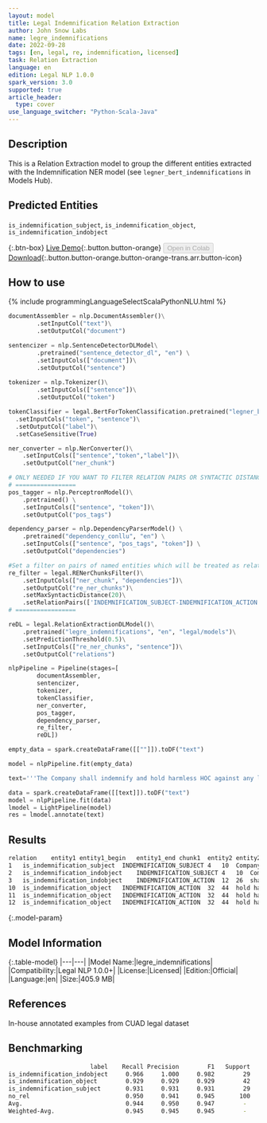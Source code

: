 ```yaml
---
layout: model
title: Legal Indemnification Relation Extraction
author: John Snow Labs
name: legre_indemnifications
date: 2022-09-28
tags: [en, legal, re, indemnification, licensed]
task: Relation Extraction
language: en
edition: Legal NLP 1.0.0
spark_version: 3.0
supported: true
article_header:
  type: cover
use_language_switcher: "Python-Scala-Java"
---
```


## Description

This is a Relation Extraction model to group the different entities extracted with the Indemnification NER model (see `legner_bert_indemnifications` in Models Hub).

## Predicted Entities

`is_indemnification_subject`, `is_indemnification_object`, `is_indemnification_indobject`

{:.btn-box}
[Live Demo](https://demo.johnsnowlabs.com/legal/LEGALRE_INDEMNIFICATION/){:.button.button-orange}
<button class="button button-orange" disabled>Open in Colab</button>
[Download](https://s3.amazonaws.com/auxdata.johnsnowlabs.com/legal/models/legre_indemnifications_en_1.0.0_3.0_1664361611044.zip){:.button.button-orange.button-orange-trans.arr.button-icon}

## How to use



<div class="tabs-box" markdown="1">
{% include programmingLanguageSelectScalaPythonNLU.html %}

```python
documentAssembler = nlp.DocumentAssembler()\
        .setInputCol("text")\
        .setOutputCol("document")

sentencizer = nlp.SentenceDetectorDLModel\
        .pretrained("sentence_detector_dl", "en") \
        .setInputCols(["document"])\
        .setOutputCol("sentence")
                      
tokenizer = nlp.Tokenizer()\
        .setInputCols(["sentence"])\
        .setOutputCol("token")

tokenClassifier = legal.BertForTokenClassification.pretrained("legner_bert_indemnifications", "en", "legal/models")\
  .setInputCols("token", "sentence")\
  .setOutputCol("label")\
  .setCaseSensitive(True)

ner_converter = nlp.NerConverter()\
    .setInputCols(["sentence","token","label"])\
    .setOutputCol("ner_chunk")

# ONLY NEEDED IF YOU WANT TO FILTER RELATION PAIRS OR SYNTACTIC DISTANCE
# =================
pos_tagger = nlp.PerceptronModel()\
    .pretrained() \
    .setInputCols(["sentence", "token"])\
    .setOutputCol("pos_tags")

dependency_parser = nlp.DependencyParserModel() \
    .pretrained("dependency_conllu", "en") \
    .setInputCols(["sentence", "pos_tags", "token"]) \
    .setOutputCol("dependencies")

#Set a filter on pairs of named entities which will be treated as relation candidates
re_filter = legal.RENerChunksFilter()\
    .setInputCols(["ner_chunk", "dependencies"])\
    .setOutputCol("re_ner_chunks")\
    .setMaxSyntacticDistance(20)\
    .setRelationPairs(['INDEMNIFICATION_SUBJECT-INDEMNIFICATION_ACTION', 'INDEMNIFICATION_SUBJECT-INDEMNIFICATION_INDIRECT_OBJECT', 'INDEMNIFICATION_ACTION-INDEMNIFICATION', 'INDEMNIFICATION_ACTION-INDEMNIFICATION_INDIRECT_OBJECT'])
# =================

reDL = legal.RelationExtractionDLModel()\
    .pretrained("legre_indemnifications", "en", "legal/models")\
    .setPredictionThreshold(0.5)\
    .setInputCols(["re_ner_chunks", "sentence"])\
    .setOutputCol("relations")

nlpPipeline = Pipeline(stages=[
        documentAssembler,
        sentencizer,
        tokenizer,
        tokenClassifier,
        ner_converter,
        pos_tagger,
        dependency_parser,
        re_filter,
        reDL])

empty_data = spark.createDataFrame([[""]]).toDF("text")

model = nlpPipeline.fit(empty_data)

text='''The Company shall indemnify and hold harmless HOC against any losses, claims, damages or liabilities to which it may become subject under the 1933 Act or otherwise, insofar as such losses, claims, damages or liabilities (or actions in respect thereof) arise out of or are based upon '''

data = spark.createDataFrame([[text]]).toDF("text")
model = nlpPipeline.fit(data)
lmodel = LightPipeline(model)
res = lmodel.annotate(text)
```

</div>

## Results

```bash
relation	entity1	entity1_begin	entity1_end	chunk1	entity2	entity2_begin	entity2_end	chunk2	confidence
1	is_indemnification_subject	INDEMNIFICATION_SUBJECT	4	10	Company	INDEMNIFICATION_ACTION	32	44	hold harmless	0.8847967
2	is_indemnification_indobject	INDEMNIFICATION_SUBJECT	4	10	Company	INDEMNIFICATION_INDIRECT_OBJECT	46	48	HOC	0.96191925
3	is_indemnification_indobject	INDEMNIFICATION_ACTION	12	26	shall indemnify	INDEMNIFICATION_INDIRECT_OBJECT	46	48	HOC	0.7332646
10	is_indemnification_object	INDEMNIFICATION_ACTION	32	44	hold harmless	INDEMNIFICATION	70	75	claims	0.9728908
11	is_indemnification_object	INDEMNIFICATION_ACTION	32	44	hold harmless	INDEMNIFICATION	78	84	damages	0.9727499
12	is_indemnification_object	INDEMNIFICATION_ACTION	32	44	hold harmless	INDEMNIFICATION	89	99	liabilities	0.964168
```

{:.model-param}
## Model Information

{:.table-model}
|---|---|
|Model Name:|legre_indemnifications|
|Compatibility:|Legal NLP 1.0.0+|
|License:|Licensed|
|Edition:|Official|
|Language:|en|
|Size:|405.9 MB|

## References

In-house annotated examples from CUAD legal dataset

## Benchmarking

```bash
                       label    Recall Precision        F1   Support
is_indemnification_indobject     0.966     1.000     0.982        29
is_indemnification_object        0.929     0.929     0.929        42
is_indemnification_subject       0.931     0.931     0.931        29
no_rel                           0.950     0.941     0.945       100
Avg.                             0.944     0.950     0.947        -
Weighted-Avg.                    0.945     0.945     0.945        -
```
